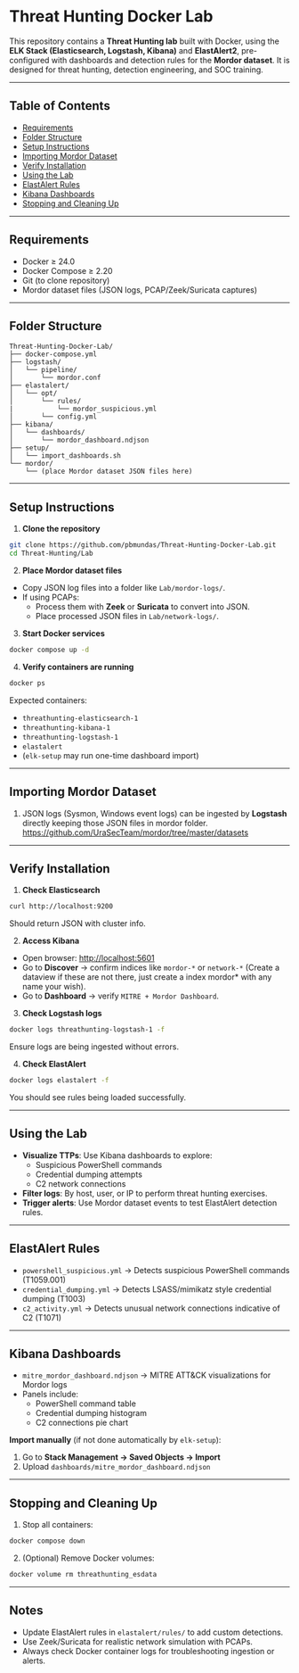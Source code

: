 # Threat Hunting Docker Lab

This repository contains a **Threat Hunting lab** built with Docker, using the **ELK Stack (Elasticsearch, Logstash, Kibana)** and **ElastAlert2**, pre-configured with dashboards and detection rules for the **Mordor dataset**. It is designed for threat hunting, detection engineering, and SOC training.

---

## Table of Contents

- [Requirements](#requirements)
- [Folder Structure](#folder-structure)
- [Setup Instructions](#setup-instructions)
- [Importing Mordor Dataset](#importing-mordor-dataset)
- [Verify Installation](#verify-installation)
- [Using the Lab](#using-the-lab)
- [ElastAlert Rules](#elastalert-rules)
- [Kibana Dashboards](#kibana-dashboards)
- [Stopping and Cleaning Up](#stopping-and-cleaning-up)

---

## Requirements

- Docker ≥ 24.0
- Docker Compose ≥ 2.20
- Git (to clone repository)
- Mordor dataset files (JSON logs, PCAP/Zeek/Suricata captures)

---

## Folder Structure

```
Threat-Hunting-Docker-Lab/
├── docker-compose.yml
├── logstash/
│   └── pipeline/
│       └── mordor.conf
├── elastalert/
│   └── opt/
│       └── rules/
|           └── mordor_suspicious.yml
│       └── config.yml
├── kibana/
│   └── dashboards/
│       └── mordor_dashboard.ndjson
├── setup/
│   └── import_dashboards.sh
└── mordor/
    └── (place Mordor dataset JSON files here)

```

---

## Setup Instructions

1. **Clone the repository**
```bash
git clone https://github.com/pbmundas/Threat-Hunting-Docker-Lab.git
cd Threat-Hunting/Lab
```

2. **Place Mordor dataset files**

* Copy JSON log files into a folder like `Lab/mordor-logs/`.
* If using PCAPs:
  * Process them with **Zeek** or **Suricata** to convert into JSON.
  * Place processed JSON files in `Lab/network-logs/`.

3. **Start Docker services**
```bash
docker compose up -d
```

4. **Verify containers are running**
```bash
docker ps
```
Expected containers:
* `threathunting-elasticsearch-1`
* `threathunting-kibana-1`
* `threathunting-logstash-1`
* `elastalert`
* (`elk-setup` may run one-time dashboard import)

---

## Importing Mordor Dataset

1. JSON logs (Sysmon, Windows event logs) can be ingested by **Logstash** directly keeping those JSON files in mordor folder.
https://github.com/UraSecTeam/mordor/tree/master/datasets
---

## Verify Installation

1. **Check Elasticsearch**
```bash
curl http://localhost:9200
```
Should return JSON with cluster info.

2. **Access Kibana**
* Open browser: [http://localhost:5601](http://localhost:5601)
* Go to **Discover** → confirm indices like `mordor-*` or `network-*` (Create a dataview if these are not there, just create a index mordor* with any name your wish).
* Go to **Dashboard** → verify `MITRE + Mordor Dashboard`.

3. **Check Logstash logs**
```bash
docker logs threathunting-logstash-1 -f
```
Ensure logs are being ingested without errors.

4. **Check ElastAlert**
```bash
docker logs elastalert -f
```
You should see rules being loaded successfully.

---

## Using the Lab

* **Visualize TTPs**: Use Kibana dashboards to explore:
  * Suspicious PowerShell commands
  * Credential dumping attempts
  * C2 network connections
* **Filter logs**: By host, user, or IP to perform threat hunting exercises.
* **Trigger alerts**: Use Mordor dataset events to test ElastAlert detection rules.

---

## ElastAlert Rules

* `powershell_suspicious.yml` → Detects suspicious PowerShell commands (T1059.001)
* `credential_dumping.yml` → Detects LSASS/mimikatz style credential dumping (T1003)
* `c2_activity.yml` → Detects unusual network connections indicative of C2 (T1071)

---

## Kibana Dashboards

* `mitre_mordor_dashboard.ndjson` → MITRE ATT&CK visualizations for Mordor logs
* Panels include:
  * PowerShell command table
  * Credential dumping histogram
  * C2 connections pie chart

**Import manually** (if not done automatically by `elk-setup`):
1. Go to **Stack Management → Saved Objects → Import**
2. Upload `dashboards/mitre_mordor_dashboard.ndjson`

---

## Stopping and Cleaning Up

1. Stop all containers:
```bash
docker compose down
```

2. (Optional) Remove Docker volumes:
```bash
docker volume rm threathunting_esdata
```

---

## Notes

* Update ElastAlert rules in `elastalert/rules/` to add custom detections.
* Use Zeek/Suricata for realistic network simulation with PCAPs.
* Always check Docker container logs for troubleshooting ingestion or alerts.

